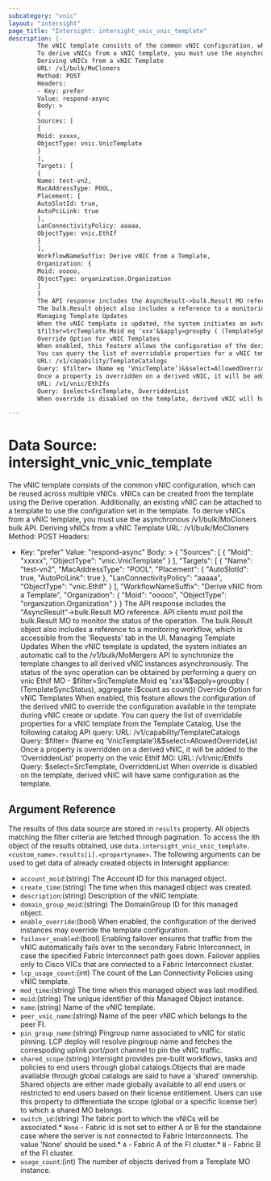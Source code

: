 ```yaml
---
subcategory: "vnic"
layout: "intersight"
page_title: "Intersight: intersight_vnic_vnic_template"
description: |-
        The vNIC template consists of the common vNIC configuration, which can be reused across multiple vNICs. vNICs can be created from the template using the Derive operation. Additionally, an existing vNIC can be attached to a template to use the configuration set in the template.
        To derive vNICs from a vNIC template, you must use the asynchronous /v1/bulk/MoCloners bulk API.
        Deriving vNICs from a vNIC Template
        URL: /v1/bulk/MoCloners
        Method: POST
        Headers:
        - Key: prefer
        Value: respond-async
        Body: >
        {
        Sources: [
        {
        Moid: xxxxx,
        ObjectType: vnic.VnicTemplate
        }
        ],
        Targets: [
        {
        Name: test-vn2,
        MacAddressType: POOL,
        Placement: {
        AutoSlotId: true,
        AutoPciLink: true
        },
        LanConnectivityPolicy: aaaaa,
        ObjectType: vnic.EthIf
        }
        ],
        WorkflowNameSuffix: Derive vNIC from a Template,
        Organization: {
        Moid: ooooo,
        ObjectType: organization.Organization
        }
        }
        The API response includes the AsyncResult->bulk.Result MO reference. API clients must poll the bulk.Result MO to monitor the status of the operation.
        The bulk.Result object also includes a reference to a monitoring workflow, which is accessible from the 'Requests' tab in the UI.
        Managing Template Updates
        When the vNIC template is updated, the system initiates an automatic call to the /v1/bulk/MoMergers API to synchronize the template changes to all derived vNIC instances asynchronously. The status of the sync operation can be obtained by performing a query on vnic EthIf MO -
        $filter=SrcTemplate.Moid eq 'xxx'&$apply=groupby ( (TemplateSyncStatus), aggregate ($count as count))
        Override Option for vNIC Templates
        When enabled, this feature allows the configuration of the derived vNIC to override the configuration available in the template during vNIC create or update.
        You can query the list of overridable properties for a vNIC template from the Template Catalog. Use the following catalog API query:
        URL: /v1/capability/TemplateCatalogs
        Query: $filter= (Name eq ‘VnicTemplate’)&$select=AllowedOverrideList
        Once a property is overridden on a derived vNIC, it will be added to the ‘OverriddenList’ property on the vnic EthIf MO:
        URL: /v1/vnic/EthIfs
        Query: $select=SrcTemplate, OverriddenList
        When override is disabled on the template, derived vNIC will have same configuration as the template.

---
```


# Data Source: intersight_vnic_vnic_template
The vNIC template consists of the common vNIC configuration, which can be reused across multiple vNICs. vNICs can be created from the template using the Derive operation. Additionally, an existing vNIC can be attached to a template to use the configuration set in the template.
To derive vNICs from a vNIC template, you must use the asynchronous /v1/bulk/MoCloners bulk API.
Deriving vNICs from a vNIC Template
URL: /v1/bulk/MoCloners
Method: POST
Headers:
  - Key: "prefer"
    Value: "respond-async"
Body: >
 {
    "Sources": [
      {
        "Moid": "xxxxx",
        "ObjectType": "vnic.VnicTemplate"
     }
    ],
    "Targets": [
      {
        "Name": "test-vn2",
        "MacAddressType": "POOL",
        "Placement": {
            "AutoSlotId": true,
            "AutoPciLink": true
        },
        "LanConnectivityPolicy": "aaaaa",
        "ObjectType": "vnic.EthIf"
     }
    ],
    "WorkflowNameSuffix": "Derive vNIC from a Template",
    "Organization": {
        "Moid": "ooooo",
        "ObjectType": "organization.Organization"
    }
}
The API response includes the "AsyncResult"->bulk.Result MO reference. API clients must poll the bulk.Result MO to monitor the status of the operation.
The bulk.Result object also includes a reference to a monitoring workflow, which is accessible from the 'Requests' tab in the UI.
Managing Template Updates
When the vNIC template is updated, the system initiates an automatic call to the /v1/bulk/MoMergers API to synchronize the template changes to all derived vNIC instances asynchronously. The status of the sync operation can be obtained by performing a query on vnic EthIf MO -
$filter=SrcTemplate.Moid eq 'xxx'&$apply=groupby ( (TemplateSyncStatus), aggregate ($count as count))
Override Option for vNIC Templates
When enabled, this feature allows the configuration of the derived vNIC to override the configuration available in the template during vNIC create or update.
You can query the list of overridable properties for a vNIC template from the Template Catalog. Use the following catalog API query:
URL: /v1/capability/TemplateCatalogs
Query: $filter= (Name eq ‘VnicTemplate’)&$select=AllowedOverrideList
Once a property is overridden on a derived vNIC, it will be added to the ‘OverriddenList’ property on the vnic EthIf MO:
URL: /v1/vnic/EthIfs
Query: $select=SrcTemplate, OverriddenList
When override is disabled on the template, derived vNIC will have same configuration as the template.
## Argument Reference
The results of this data source are stored in `results` property.
All objects matching the filter criteria are fetched through pagination.
To access the ith object of the results obtained, use `data.intersight_vnic_vnic_template.<custom_name>.results[i].<propertyname>`.
The following arguments can be used to get data of already created objects in Intersight appliance:
* `account_moid`:(string) The Account ID for this managed object. 
* `create_time`:(string) The time when this managed object was created. 
* `description`:(string) Description of the vNIC template. 
* `domain_group_moid`:(string) The DomainGroup ID for this managed object. 
* `enable_override`:(bool) When enabled, the configuration of the derived instances may override the template configuration. 
* `failover_enabled`:(bool) Enabling failover ensures that traffic from the vNIC automatically fails over to the secondary Fabric Interconnect, in case the specified Fabric Interconnect path goes down. Failover applies only to Cisco VICs that are connected to a Fabric Interconnect cluster. 
* `lcp_usage_count`:(int) The count of the Lan Connectivity Policies using vNIC template. 
* `mod_time`:(string) The time when this managed object was last modified. 
* `moid`:(string) The unique identifier of this Managed Object instance. 
* `name`:(string) Name of the vNIC template. 
* `peer_vnic_name`:(string) Name of the peer vNIC which belongs to the peer FI. 
* `pin_group_name`:(string) Pingroup name associated to vNIC for static pinning. LCP deploy will resolve pingroup name and fetches the correspoding uplink port/port channel to pin the vNIC traffic. 
* `shared_scope`:(string) Intersight provides pre-built workflows, tasks and policies to end users through global catalogs.Objects that are made available through global catalogs are said to have a 'shared' ownership. Shared objects are either made globally available to all end users or restricted to end users based on their license entitlement. Users can use this property to differentiate the scope (global or a specific license tier) to which a shared MO belongs. 
* `switch_id`:(string) The fabric port to which the vNICs will be associated.* `None` - Fabric Id is not set to either A or B for the standalone case where the server is not connected to Fabric Interconnects. The value 'None' should be used.* `A` - Fabric A of the FI cluster.* `B` - Fabric B of the FI cluster. 
* `usage_count`:(int) The number of objects derived from a Template MO instance. 
 
